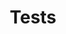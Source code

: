 ---
layout: default
title: Tests
parent: Pieces of the App
has_children: true
permalink: /pieces-of-the-app/tests
---